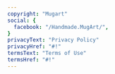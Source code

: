 ```yaml
---
copyright: "Mugart"
social: {
  facebook: "/Handmade.MugArt/",
}
privacyText: "Privacy Policy"
privacyHref: "#!"
termsText: "Terms of Use"
termsHref: "#!"
---
```

